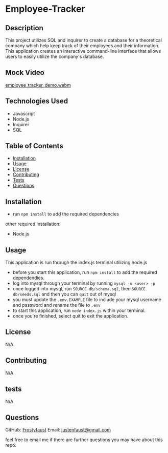 # Employee-Tracker

## Description

This project utilizes SQL and inquirer to create a database for a theoretical company which help keep track of their employees and their information. This application creates an interactive command-line interface that allows users to easily utilize the company's database.

## Mock Video

[employee_tracker_demo.webm](https://github.com/frostyfaust/Employee-Tracker/assets/55112932/9fbd8860-4cb1-4b40-a2ad-101ea840105b)

## Technologies Used

- Javascript
- Node.js
- Inquirer
- SQL

## Table of Contents
  
- [Installation](#installation)
- [Usage](#usage)
- [License](#license)
- [Contributing](#contributing)
- [Tests](#tests)
- [Questions](#questions)

## Installation

- run `npm install` to add the required dependencies

other required installation:
- Node.js

    
## Usage

This application is run through the index.js terminal utilizing node.js
- before you start this application, run `npm install` to add the required dependendies.
- log into mysql through your terminal by running `mysql -u <user> -p`
- once logged into mysql, run `SOURCE db/schema.sql`, then `SOURCE db/seeds.sql` and then you can `quit` out of mysql
- you must update the `.env.EXAMPLE` file to include your mysql username and password and rename the file to `.env`
- to start this application, run `node index.js` within your terminal.
- once you're finished, select quit to exit the application.

## License

N/A
    
## Contributing

N/A
  
## tests

N/A

## Questions

GitHub: [Frostyfaust](https://github.com/frostyfaust)
Email: justenfaust@gmail.com

feel free to email me if there are further questions you may have about this repo.
